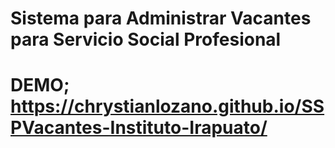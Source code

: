 # Sistema para Administrar Vacantes para Servicio Social Profesional
# DEMO; https://chrystianlozano.github.io/SSPVacantes-Instituto-Irapuato/
